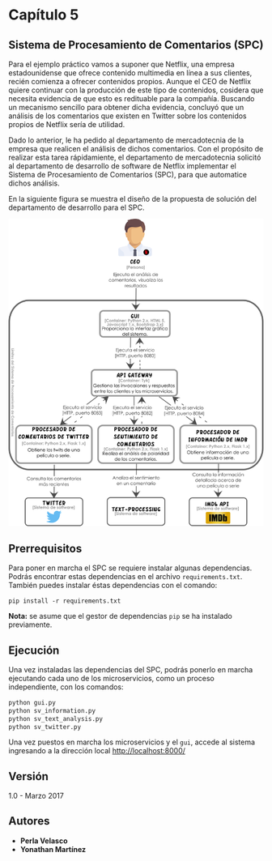 # Capítulo 5

## Sistema de Procesamiento de Comentarios (SPC)

Para el ejemplo práctico vamos a suponer que Netflix, una empresa estadounidense que ofrece contenido multimedia en línea a sus clientes, recién comienza a ofrecer contenidos propios. Aunque el CEO de Netflix quiere continuar con la producción de este tipo de contenidos, cosidera que necesita evidencia de que esto es redituable para la compañía. Buscando un mecanismo sencillo para obtener dicha evidencia, concluyó que un análisis de los comentarios que existen en Twitter sobre los contenidos propios de Netflix sería de utilidad. 

Dado lo anterior, le ha pedido al departamento de mercadotecnia de la empresa que realicen el análisis de dichos comentarios. Con el propósito de realizar esta tarea rápidamiente, el departamento de mercadotecnia solicitó al departamento de desarrollo de software de Netflix implementar el Sistema de Procesamiento de Comentarios (SPC), para que automatice dichos análisis.

En la siguiente figura se muestra el diseño de la propuesta de solución del departamento de desarrollo para el SPC.

![Vista de contenedores del SPC](docs/diagrama_contenedores_capitulo_5.png)

## Prerrequisitos

Para poner en marcha el SPC se requiere instalar algunas dependencias. Podrás encontrar estas dependencias en el archivo `requirements.txt`. También puedes instalar éstas dependencias con el comando:

```shell
pip install -r requirements.txt
```

**Nota:** se asume que el gestor de dependencias `pip` se ha instalado previamente.

## Ejecución

Una vez instaladas las dependencias del SPC, podrás ponerlo en marcha ejecutando cada uno de los microservicios, como un proceso independiente, con los comandos:

```shell
python gui.py
python sv_information.py
python sv_text_analysis.py
python sv_twitter.py
```

Una vez puestos en marcha los microservicios y el `gui`, accede al sistema ingresando a la dirección local [http://localhost:8000/](http://localhost:8000/)

## Versión

1.0 - Marzo 2017

## Autores

* **Perla Velasco**
* **Yonathan Martínez**
